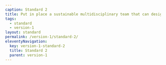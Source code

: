 ```yaml
---
caption: Standard 2
title: Put in place a sustainable multidisciplinary team that can design, build and operate the service, led by a suitably skilled and senior service manager with decision-making responsibility.
tags:
  - standard
  - version-1
layout: standard
permalink: /version-1/standard-2/
eleventyNavigation:
  key: version-1-standard-2
  title: Standard 2
  parent: version-1
---
```

